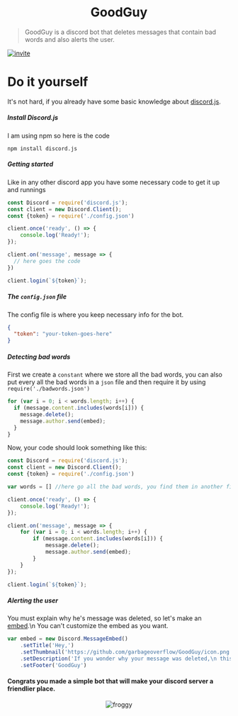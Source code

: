 <center>

# GoodGuy

</center>

> GoodGuy is a discord bot that deletes messages that contain bad words and also alerts the user.

<a href="https://discord.com/api/oauth2/authorize?client_id=707139128663212045&permissions=0&scope=bot">

![invite](https://img.shields.io/badge/Invite-Discord-blueviolet)

</a>

# Do it yourself
It's not hard, if you already have some basic knowledge about [discord.js](discord.js.org).

##### Install Discord.js
I am using npm so here is the code
```
npm install discord.js
```
##### Getting started
Like in any other discord app you have some necessary code to get it up and runnings
```javascript
const Discord = require('discord.js');
const client = new Discord.Client();
const {token} = require('./config.json')

client.once('ready', () => {
	console.log('Ready!');
});

client.on('message', message => {
  // here goes the code
})

client.login(`${token}`);
```
##### The `config.json` file
The config file is where you keep necessary info for the bot.
```json
{
  "token": "your-token-goes-here"
}
```

##### Detecting bad words
First we create a `constant` where we store all the bad words, you can also put every all the bad words in a `json` file and then require it by using `require('./badwords.json')`
```javascript
for (var i = 0; i < words.length; i++) {
  if (message.content.includes(words[i])) {
    message.delete();
    message.author.send(embed);
  }
}
```

Now, your code should look something like this:
```javascript
const Discord = require('discord.js');
const client = new Discord.Client();
const {token} = require('./config.json')

var words = [] //here go all the bad words, you find them in another file

client.once('ready', () => {
	console.log('Ready!');
});

client.on('message', message => {
	for (var i = 0; i < words.length; i++) {
		if (message.content.includes(words[i])) {
			message.delete();
			message.author.send(embed);
		}
	}
});

client.login(`${token}`);
```
##### Alerting the user
You must explain why he's message was deleted, so let's make an [embed](discordjs.guide/popular-topics/embeds.html).\n
You can't customize the embed as you want.

```javascript
var embed = new Discord.MessageEmbed()
	.setTitle('Hey,')
	.setThumbnail('https://github.com/garbageoverflow/GoodGuy/icon.png')
	.setDescription('If you wonder why your message was deleted,\n this bot deletes all messages that have inapropriat/bad words.')
	.setFooter('GoodGuy')
```

#### Congrats you made a simple bot that will make your discord server a friendlier place.

<center>

![froggy](https://media1.tenor.com/images/36b8bdc5eb3d572d9bdfb7c36fd7df1c/tenor.gif)

</center>
